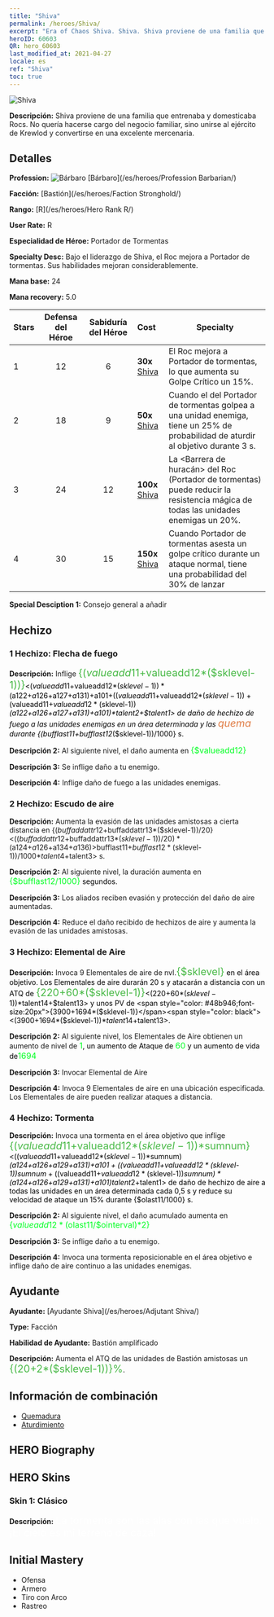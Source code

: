```yaml
---
title: "Shiva"
permalink: /heroes/Shiva/
excerpt: "Era of Chaos Shiva. Shiva. Shiva proviene de una familia que entrenaba y domesticaba Rocs. No quería hacerse cargo del negocio familiar, sino unirse al ejército de Krewlod y convertirse en una excelente mercenaria."
heroID: 60603
QR: hero_60603
last_modified_at: 2021-04-27
locale: es
ref: "Shiva"
toc: true
---
```

  ![Shiva](/images/h/h_Shiwa.jpg)

 **Descripción:** Shiva proviene de una familia que entrenaba y domesticaba Rocs. No quería hacerse cargo del negocio familiar, sino unirse al ejército de Krewlod y convertirse en una excelente mercenaria.
## Detalles
 **Profession:** ![Bárbaro](/images/h/h_prof_7.png)  [Bárbaro](/es/heroes/Profession Barbarian/)

 **Facción:** [Bastión](/es/heroes/Faction Stronghold/)

 **Rango:** [R](/es/heroes/Hero Rank R/)

 **User Rate:** R

 **Especialidad de Héroe:** Portador de Tormentas

 **Specialty Desc:** Bajo el liderazgo de Shiva, el Roc mejora a Portador de tormentas. Sus habilidades mejoran considerablemente.

 **Mana base:** 24

 **Mana recovery:** 5.0


  | Stars | Defensa del Héroe | Sabiduría del Héroe | Cost |     Specialty     |
  |---------|:---------------:|:---------------:|:--|--------------------|
  |    1    | 12 | 6 | **30x** [Shiva](/ItemsES/her_376/) | El Roc mejora a Portador de tormentas, lo que aumenta su Golpe Crítico un 15%. |
  |    2    | 18 | 9 | **50x** [Shiva](/ItemsES/her_376/) | Cuando el <Trueno> del Portador de tormentas golpea a una unidad enemiga, tiene un 25% de probabilidad de aturdir al objetivo durante 3 s. |
  |    3    | 24 | 12 | **100x** [Shiva](/ItemsES/her_376/) | La <Barrera de huracán> del Roc (Portador de tormentas) puede reducir la resistencia mágica de todas las unidades enemigas un 20%. |
  |    4    | 30 | 15 | **150x** [Shiva](/ItemsES/her_376/) | Cuando Portador de tormentas asesta un golpe crítico durante un ataque normal, tiene una probabilidad del 30% de lanzar <Rayo> |

 **Special Desciption 1:** Consejo general a añadir

## Hechizo
### 1 Hechizo: Flecha de fuego
 **Descripción:** Inflige <span style="color: #48b946;font-size:20px">{($valueadd11+$valueadd12*($sklevel-1))}</span><span style="color: black"><($valueadd11+$valueadd12*($sklevel-1))*($a122+$a126+$a127+$a131)+$a101+(($valueadd11+$valueadd12*($sklevel-1))+($valueadd11+$valueadd12*($sklevel-1))*($a122+$a126+$a127+$a131)+$a101)*$talent2+$talent1> de daño de hechizo de fuego a las unidades enemigas en un área determinada y las <span style="color: #e07c44;font-size:20px">quema</span><span style="color: black"> durante {($bufflast11+$bufflast12*($sklevel-1))/1000} s.

 **Descripción 2:** Al siguiente nivel, el daño aumenta en <span style="color: #00ff22;font-size:16px">{$valueadd12}</span><span style="color: black">

 **Descripción 3:** Se inflige daño a tu enemigo.

 **Descripción 4:** Inflige daño de fuego a las unidades enemigas.

### 2 Hechizo: Escudo de aire
 **Descripción:** Aumenta la evasión de las unidades amistosas a cierta distancia en {($buffaddattr12+$buffaddattr13*($sklevel-1))/20}<(($buffaddattr12+$buffaddattr13*($sklevel-1))/20)*($a124+$a126+$a134+$a136)>% y les concede inmunidad al daño de hechizos de aire durante <span style="color: #48b946;font-size:20px">{($bufflast11+$bufflast12*($sklevel-1))/1000}</span><span style="color: black"><($bufflast11+$bufflast12*($sklevel-1))/1000*$talent4+$talent3> s.

 **Descripción 2:** Al siguiente nivel, la duración aumenta en <span style="color: #00ff22;font-size:16px">{$bufflast12/1000}</span><span style="color: black"> segundos.

 **Descripción 3:** Los aliados reciben evasión y protección del daño de aire aumentadas.

 **Descripción 4:** Reduce el daño recibido de hechizos de aire y aumenta la evasión de las unidades amistosas.

### 3 Hechizo: Elemental de Aire
 **Descripción:** Invoca 9 Elementales de aire de nvl.<span style="color: #48b946;font-size:20px">{$sklevel}</span><span style="color: black"> en el área objetivo. Los Elementales de aire durarán 20 s y atacarán a distancia con un ATQ de <span style="color: #48b946;font-size:20px">{220+60*($sklevel-1)}</span><span style="color: black"><(220+60*($sklevel-1))*$talent14+$talent13> y unos PV de <span style="color: #48b946;font-size:20px">{3900+1694*($sklevel-1)}</span><span style="color: black"><(3900+1694*($sklevel-1))*$talent14+$talent13>.

 **Descripción 2:** Al siguiente nivel, los Elementales de Aire obtienen un aumento de nivel de <span style="color: #00ff22;font-size:16px">1</span><span style="color: black">, un aumento de Ataque de <span style="color: #00ff22;font-size:16px">60</span><span style="color: black"> y un aumento de vida de<span style="color: #00ff22;font-size:16px">1694</span><span style="color: black">

 **Descripción 3:** Invocar Elemental de Aire

 **Descripción 4:** Invoca 9 Elementales de aire en una ubicación especificada. Los Elementales de aire pueden realizar ataques a distancia.

### 4 Hechizo: Tormenta
 **Descripción:** Invoca una tormenta en el área objetivo que inflige <span style="color: #48b946;font-size:20px">{($valueadd11+$valueadd12*($sklevel-1))*$sumnum}</span><span style="color: black"><(($valueadd11+$valueadd12*($sklevel-1))*$sumnum)*($a124+$a126+$a129+$a131)+$a101+(($valueadd11+$valueadd12*($sklevel-1))*$sumnum+(($valueadd11+$valueadd12*($sklevel-1))*$sumnum)*($a124+$a126+$a129+$a131)+$a101)*$talent2+$talent1> de daño de hechizo de aire a todas las unidades en un área determinada cada 0,5 s y reduce su velocidad de ataque un 15% durante {$olast11/1000} s.

 **Descripción 2:** Al siguiente nivel, el daño acumulado aumenta en <span style="color: #00ff22;font-size:16px">{$valueadd12*($olast11/$ointerval)*2}</span><span style="color: black">

 **Descripción 3:** Se inflige daño a tu enemigo.

 **Descripción 4:** Invoca una tormenta reposicionable en el área objetivo e inflige daño de aire continuo a las unidades enemigas.


## Ayudante

 **Ayudante:**  [Ayudante Shiva](/es/heroes/Adjutant Shiva/) 

 **Type:**  Facción 

 **Habilidad de Ayudante:**  Bastión amplificado 

 **Descripción:** Aumenta el ATQ de las unidades de Bastión amistosas un <span style="color: #48b946;font-size:20px">{(20+2*($sklevel-1))}%</span><span style="color: black">.

## Información de combinación

* [Quemadura](/es/combination/Quemadura/) 
* [Aturdimiento](/es/combination/Aturdimiento/) 

## HERO Biography

## HERO Skins
### Skin 1: **Clásico**

 **Descripción:** <span style="color: #ffffff;font-size:20px">La tormenta son las alas con las que vuelo. ¡El cielo es mi terreno de caza! </span>



## Initial Mastery
   - Ofensa
   - Armero
   - Tiro con Arco
   - Rastreo
